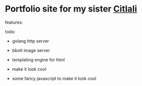 # Portfolio site for my sister [Citlali](https://citlalimelany.com)

features:

todo:

* golang http server

* bbolt image server

* templating engine for html

* make it look cool

* some fancy javascript to make it look cool
